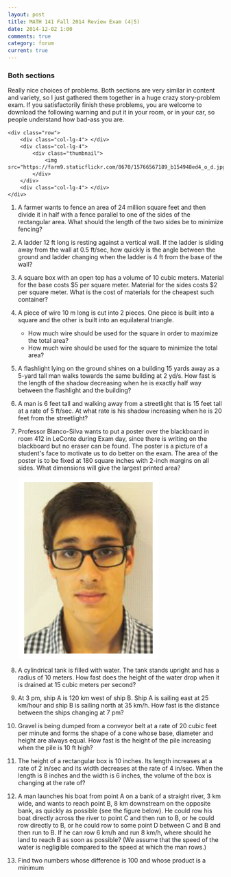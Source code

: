 ```yaml
---
layout: post
title: MATH 141 Fall 2014 Review Exam (4|5)
date: 2014-12-02 1:00
comments: true
category: forum
current: true
---
```


<div class="well">
	<h3>Both sections</h3>
	Really nice choices of problems.  Both sections are very similar in content and variety, so I just gathered them together in a huge crazy story-problem exam.  If you satisfactorily finish these problems, you are welcome to download the following warning and put it in your room, or in your car, so people understand how bad-ass you are. <br />

	<div class="row">
		<div class="col-lg-4"> </div>
		<div class="col-lg-4">
			<div class="thumbnail">
				<img src="https://farm9.staticflickr.com/8670/15766567189_b154948ed4_o_d.jpg">
			</div>
		</div>
		<div class="col-lg-4"> </div>
	</div>
</div>

1. A farmer wants to fence an area of 24 million square feet and then divide it in half with a fence parallel to one of the sides of the rectangular area. What should the length of the two sides be to minimize fencing? 

2. A ladder 12 ft long is resting against a vertical wall. If the ladder is sliding away from the wall at 0.5 ft/sec, how quickly is the angle between the ground and ladder changing when the ladder is 4 ft from the base of the wall? 

3. A square box with an open top has a volume of 10 cubic meters. Material for the base costs $5 per square meter. Material for the sides costs $2 per square meter. What is the cost of materials for the cheapest such container? 

4. A piece of wire 10 m long is cut into 2 pieces. One piece is built into a square and the other is built into an equilateral triangle. 
	* How much wire should be used for the square in order to maximize the total area?
	* How much wire should be used for the square to minimize the total area? 


5. A flashlight lying on the ground shines on a building 15 yards away as a 5-yard tall man walks towards the same building at 2 yd/s. How fast is the length of the shadow decreasing when he is exactly half way between the flashlight and the building? 

6. A man is 6 feet tall and walking away from a streetlight that is 15 feet tall at a rate of 5 ft/sec.  At what rate is his shadow increasing when he is 20 feet from the streetlight?

7. Professor Blanco-Silva wants to put a poster over the blackboard in room 412 in LeConte during Exam day, since there is writing on the blackboard but no eraser can be found. The poster is a picture of a student's face to motivate us to do better on the exam. The area of the poster is to be fixed at 180 square inches with 2-inch margins on all sides. What dimensions will give the largest printed area? 
	<div class="row">
		<div class="col-lg-4"> </div>
		<div class="col-lg-4">
			<div class="thumbnail">
				<img src="/images/pedro.png">
			</div>
		</div>
		<div class="col-lg-4"> </div>
	</div>
8. A cylindrical tank is filled with water. The tank stands upright and has a radius of 10 meters. How fast does the height of the water drop when it is drained at 15 cubic meters per second?

9. At 3 pm, ship A is 120 km west of ship B. Ship A is sailing east at 25 km/hour and ship B is sailing north at 35 km/h. How fast is the distance between the ships changing at 7 pm?

10. Gravel is being dumped from a conveyor belt at a rate of  20 cubic feet per minute and forms the shape of a cone whose base, diameter and height are always equal. How fast is the height of the pile increasing when the pile is 10 ft high?

11. The height of a rectangular box is 10 inches.  Its length increases at a rate of 2 in/sec and its width decreases at the rate of 4 in/sec.  When the length is 8 inches and the width is 6 inches, the volume of the box is changing at the rate of? 

12.	A man launches his boat from point A on a bank of a straight river, 3 km wide, and wants to reach point B, 8 km downstream on the opposite bank, as quickly as possible (see the figure below). He could row his boat directly across the river to point C and then run to B, or he could row directly to B, or he could row to some point D between C and B and then run to B. If he can row 6 km/h and run 8 km/h, where should he land to reach B as soon as possible? (We assume that the speed of the water is negligible compared to the speed at which the man rows.)

13. Find two numbers whose difference is 100 and whose product is a minimum